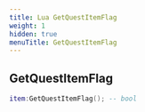```yaml
---
title: Lua GetQuestItemFlag
weight: 1
hidden: true
menuTitle: GetQuestItemFlag
---
```

## GetQuestItemFlag
```lua
item:GetQuestItemFlag(); -- bool
```